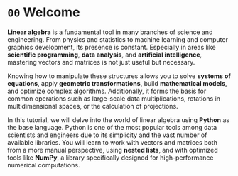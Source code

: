 # `00` Welcome

**Linear algebra** is a fundamental tool in many branches of science and engineering. From physics and statistics to machine learning and computer graphics development, its presence is constant. Especially in areas like **scientific programming**, **data analysis**, and **artificial intelligence**, mastering vectors and matrices is not just useful but necessary.

Knowing how to manipulate these structures allows you to solve **systems of equations**, apply **geometric transformations**, build **mathematical models**, and optimize complex algorithms. Additionally, it forms the basis for common operations such as large-scale data multiplications, rotations in multidimensional spaces, or the calculation of projections.

In this tutorial, we will delve into the world of linear algebra using **Python** as the base language. Python is one of the most popular tools among data scientists and engineers due to its simplicity and the vast number of available libraries. You will learn to work with vectors and matrices both from a more manual perspective, using **nested lists**, and with optimized tools like **NumPy**, a library specifically designed for high-performance numerical computations.